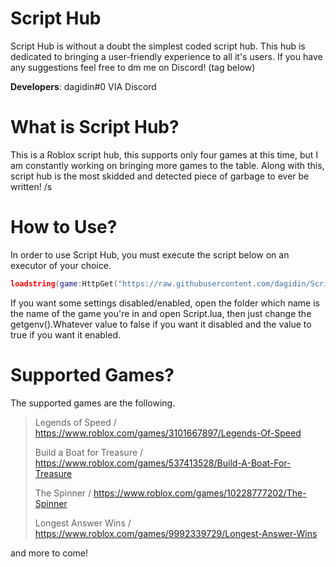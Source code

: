 # Script Hub
Script Hub is without a doubt the simplest coded script hub. This hub is dedicated to bringing a user-friendly experience to all it's users. If you have any suggestions feel free to dm me on Discord! (tag below)

**Developers**:
dagidin#0 VIA Discord

# What is Script Hub?
This is a Roblox script hub, this supports only four games at this time, but I am constantly working on bringing more games to the table.
Along with this, script hub is the most skidded and detected piece of garbage to ever be written! /s

# How to Use?
In order to use Script Hub, you must execute the script below on an executor of your choice.
```lua
loadstring(game:HttpGet("https://raw.githubusercontent.com/dagidin/Script-Hub/main/Loader.lua"))()
```
If you want some settings disabled/enabled, open the folder which name is the name of the game you're in and open Script.lua, then just change the getgenv().Whatever value to false if you want it disabled and the value to true if you want it enabled.

# Supported Games?
The supported games are the following.
> Legends of Speed / https://www.roblox.com/games/3101667897/Legends-Of-Speed
> 
> Build a Boat for Treasure / https://www.roblox.com/games/537413528/Build-A-Boat-For-Treasure
>
> The Spinner / https://www.roblox.com/games/10228777202/The-Spinner
>
> Longest Answer Wins / https://www.roblox.com/games/9992339729/Longest-Answer-Wins

and more to come!
